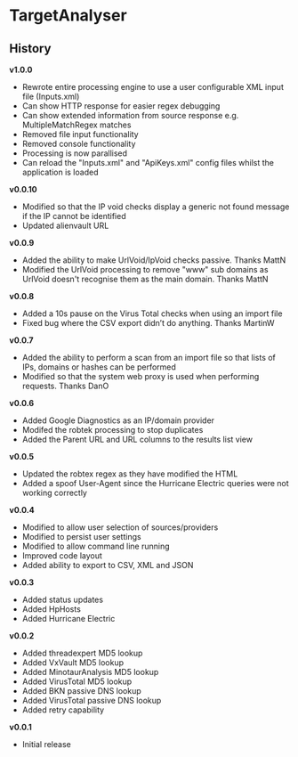 # TargetAnalyser #

## History ##

**v1.0.0**

- Rewrote entire processing engine to use a user configurable XML input file (Inputs.xml)
- Can show HTTP response for easier regex debugging
- Can show extended information from source response e.g. MultipleMatchRegex matches
- Removed file input functionality
- Removed console functionality
- Processing is now parallised
- Can reload the "Inputs.xml" and "ApiKeys.xml" config files whilst the application is loaded 

**v0.0.10**

- Modified so that the IP void checks display a generic not found message if the IP cannot be identified
- Updated alienvault URL

**v0.0.9**

- Added the ability to make UrlVoid/IpVoid checks passive. Thanks MattN
- Modified the UrlVoid processing to remove "www" sub domains as UrlVoid doesn't recognise them as the main domain. Thanks MattN

**v0.0.8**

- Added a 10s pause on the Virus Total checks when using an import file
- Fixed bug where the CSV export didn’t do anything. Thanks MartinW

**v0.0.7**

- Added the ability to perform a scan from an import file so that lists of IPs, domains or hashes can be performed
- Modified so that the system web proxy is used when performing requests. Thanks DanO

**v0.0.6**

- Added Google Diagnostics as an IP/domain provider
- Modifed the robtek processing to stop duplicates
- Added the Parent URL and URL columns to the results list view

**v0.0.5**

- Updated the robtex regex as they have modified the HTML
- Added a spoof User-Agent since the Hurricane Electric queries were not working correctly

**v0.0.4**

- Modified to allow user selection of sources/providers
- Modified to persist user settings
- Modified to allow command line running
- Improved code layout
- Added ability to export to CSV, XML and JSON

**v0.0.3**

- Added status updates
- Added HpHosts
- Added Hurricane Electric

**v0.0.2**

- Added threadexpert MD5 lookup
- Added VxVault MD5 lookup
- Added MinotaurAnalysis MD5 lookup
- Added VirusTotal MD5 lookup
- Added BKN passive DNS lookup
- Added VirusTotal passive DNS lookup
- Added retry capability

**v0.0.1**

- Initial release

